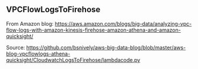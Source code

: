 ## VPCFlowLogsToFirehose

From Amazon blog:
https://aws.amazon.com/blogs/big-data/analyzing-vpc-flow-logs-with-amazon-kinesis-firehose-amazon-athena-and-amazon-quicksight/

Source:
https://github.com/bsnively/aws-big-data-blog/blob/master/aws-blog-vpcflowlogs-athena-quicksight/CloudwatchLogsToFirehose/lambdacode.py
